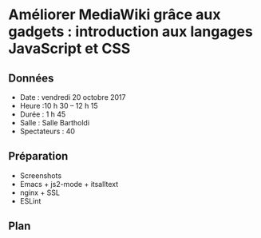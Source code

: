 # Améliorer MediaWiki grâce aux gadgets : introduction aux langages JavaScript et CSS

## Données

* Date : vendredi 20 octobre 2017
* Heure :10 h 30 – 12 h 15
* Durée : 1 h 45
* Salle : Salle Bartholdi
* Spectateurs : 40

## Préparation
* Screenshots
* Emacs + js2-mode + itsalltext
* nginx + SSL
* ESLint

## Plan
